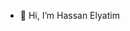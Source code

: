 - 👋 Hi, I’m Hassan Elyatim

<!---
hassan-elyatim/hassan-elyatim is a ✨ special ✨ repository because its `README.md` (this file) appears on your GitHub profile.
You can click the Preview link to take a look at your changes.
--->
